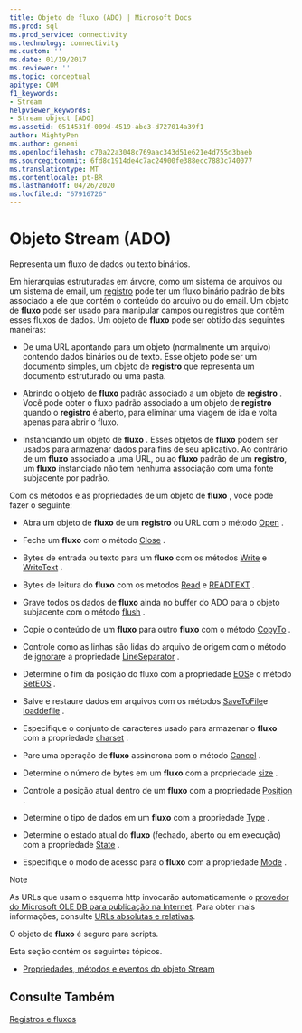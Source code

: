 ```yaml
---
title: Objeto de fluxo (ADO) | Microsoft Docs
ms.prod: sql
ms.prod_service: connectivity
ms.technology: connectivity
ms.custom: ''
ms.date: 01/19/2017
ms.reviewer: ''
ms.topic: conceptual
apitype: COM
f1_keywords:
- Stream
helpviewer_keywords:
- Stream object [ADO]
ms.assetid: 0514531f-009d-4519-abc3-d727014a39f1
author: MightyPen
ms.author: genemi
ms.openlocfilehash: c70a22a3048c769aac343d51e621e4d755d3baeb
ms.sourcegitcommit: 6fd8c1914de4c7ac24900fe388ecc7883c740077
ms.translationtype: MT
ms.contentlocale: pt-BR
ms.lasthandoff: 04/26/2020
ms.locfileid: "67916726"
---
```

# <a name="stream-object-ado"></a>Objeto Stream (ADO)
Representa um fluxo de dados ou texto binários.  
  
 Em hierarquias estruturadas em árvore, como um sistema de arquivos ou um sistema de email, um [registro](../../../ado/reference/ado-api/record-object-ado.md) pode ter um fluxo binário padrão de bits associado a ele que contém o conteúdo do arquivo ou do email. Um objeto de **fluxo** pode ser usado para manipular campos ou registros que contêm esses fluxos de dados. Um objeto de **fluxo** pode ser obtido das seguintes maneiras:  
  
-   De uma URL apontando para um objeto (normalmente um arquivo) contendo dados binários ou de texto. Esse objeto pode ser um documento simples, um objeto de **registro** que representa um documento estruturado ou uma pasta.  
  
-   Abrindo o objeto de **fluxo** padrão associado a um objeto de **registro** . Você pode obter o fluxo padrão associado a um objeto de **registro** quando o **registro** é aberto, para eliminar uma viagem de ida e volta apenas para abrir o fluxo.  
  
-   Instanciando um objeto de **fluxo** . Esses objetos de **fluxo** podem ser usados para armazenar dados para fins de seu aplicativo. Ao contrário de um **fluxo** associado a uma URL, ou ao **fluxo** padrão de um **registro**, um **fluxo** instanciado não tem nenhuma associação com uma fonte subjacente por padrão.  
  
 Com os métodos e as propriedades de um objeto de **fluxo** , você pode fazer o seguinte:  
  
-   Abra um objeto de **fluxo** de um **registro** ou URL com o método [Open](../../../ado/reference/ado-api/open-method-ado-stream.md) .  
  
-   Feche um **fluxo** com o método [Close](../../../ado/reference/ado-api/close-method-ado.md) .  
  
-   Bytes de entrada ou texto para um **fluxo** com os métodos [Write](../../../ado/reference/ado-api/write-method.md) e [WriteText](../../../ado/reference/ado-api/writetext-method.md) .  
  
-   Bytes de leitura do **fluxo** com os métodos [Read](../../../ado/reference/ado-api/read-method.md) e [READTEXT](../../../ado/reference/ado-api/readtext-method.md) .  
  
-   Grave todos os dados de **fluxo** ainda no buffer do ADO para o objeto subjacente com o método [flush](../../../ado/reference/ado-api/flush-method-ado.md) .  
  
-   Copie o conteúdo de um **fluxo** para outro **fluxo** com o método [CopyTo](../../../ado/reference/ado-api/copyto-method-ado.md) .  
  
-   Controle como as linhas são lidas do arquivo de origem com o método de [ignorar](../../../ado/reference/ado-api/skipline-method.md)e a propriedade [LineSeparator](../../../ado/reference/ado-api/lineseparator-property-ado.md) .  
  
-   Determine o fim da posição do fluxo com a propriedade [EOS](../../../ado/reference/ado-api/eos-property.md)e o método [SetEOS](../../../ado/reference/ado-api/seteos-method.md) .  
  
-   Salve e restaure dados em arquivos com os métodos [SaveToFile](../../../ado/reference/ado-api/savetofile-method.md)e [loaddefile](../../../ado/reference/ado-api/loadfromfile-method-ado.md) .  
  
-   Especifique o conjunto de caracteres usado para armazenar o **fluxo** com a propriedade [charset](../../../ado/reference/ado-api/charset-property-ado.md) .  
  
-   Pare uma operação de **fluxo** assíncrona com o método [Cancel](../../../ado/reference/ado-api/cancel-method-ado.md) .  
  
-   Determine o número de bytes em um **fluxo** com a propriedade [size](../../../ado/reference/ado-api/size-property-ado-stream.md) .  
  
-   Controle a posição atual dentro de um **fluxo** com a propriedade [Position](../../../ado/reference/ado-api/position-property-ado.md) .  
  
-   Determine o tipo de dados em um **fluxo** com a propriedade [Type](../../../ado/reference/ado-api/type-property-ado-stream.md) .  
  
-   Determine o estado atual do **fluxo** (fechado, aberto ou em execução) com a propriedade [State](../../../ado/reference/ado-api/state-property-ado.md) .  
  
-   Especifique o modo de acesso para o **fluxo** com a propriedade [Mode](../../../ado/reference/ado-api/mode-property-ado.md) .  
  
> [!NOTE]
>  As URLs que usam o esquema http invocarão automaticamente o [provedor do Microsoft OLE DB para publicação na Internet](../../../ado/guide/appendixes/microsoft-ole-db-provider-for-internet-publishing.md). Para obter mais informações, consulte [URLs absolutas e relativas](../../../ado/guide/data/absolute-and-relative-urls.md).  
  
 O objeto de **fluxo** é seguro para scripts.  
  
 Esta seção contém os seguintes tópicos.  
  
-   [Propriedades, métodos e eventos do objeto Stream](../../../ado/reference/ado-api/stream-object-properties-methods-and-events.md)  
  
## <a name="see-also"></a>Consulte Também  
 [Registros e fluxos](../../../ado/guide/data/records-and-streams.md)
